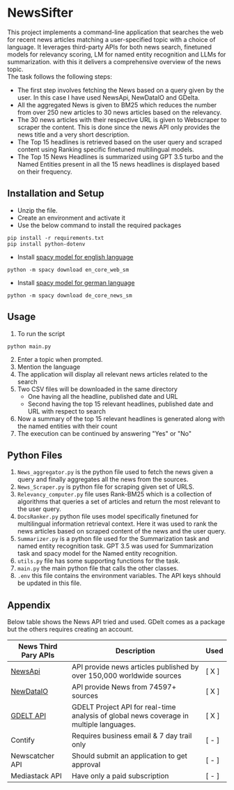 # NewsSifter


This project implements a command-line application that searches the web for recent news articles matching a user-specified topic with a choice of language. It leverages third-party APIs for both news search, finetuned models for relevancy scoring, LM for named entity recognition and LLMs for summarization. with this it delivers a comprehensive overview of the news topic. <br> The task follows the following steps:
- The first step involves fetching the News based on a query given by the user. In this case I have used NewsApi, NewDataIO and GDelta.
- All the aggregated News is given to BM25 which reduces the number from over 250 new articles to 30 news articles based on the relevancy.
- The 30 news articles with their respective URL is given to Webscraper to scraper the content. This is done since the news API only provides the news title and a very short description.
- The Top 15 headlines is retrieved based on the user query and scraped content using Ranking specific finetuned multilingual models.
- The Top 15 News Headlines is summarized using GPT 3.5 turbo and the Named Entities present in all the 15 news headlines is displayed based on their frequency.


## Installation and Setup

- Unzip the file.
- Create an environment and activate it
- Use the below command to install the required packages
```
pip install -r requirements.txt
pip install python-dotenv
```
- Install [spacy model for english language](https://spacy.io/models/en)
```
python -m spacy download en_core_web_sm
```
- Install [spacy model for german language](https://spacy.io/models/de)
```
python -m spacy download de_core_news_sm
```

## Usage

1. To run the script
```
python main.py
```
2. Enter a topic when prompted.
3. Mention the language
4. The application will display all relevant news articles related to the search
5. Two CSV files will be downloaded in the same directory
     - One having all the headline, published date and URL 
     - Second having the top 15 relevant headlines, published date and URL with respect to search    
6. Now a summary of the top 15 relevant headlines is generated along with the named entities with their count
7. The execution can be continued by answering "Yes" or "No"

## Python Files

1. `News_aggregator.py` is the python file used to fetch the news given a query and finally aggregates all the news from the sources.
2. `News_Scraper.py` is python file for scraping given set of URLS.
3. `Relevancy_computer.py` file uses Rank-BM25 which is a collection of algorithms that queries a set of articles and return the most relevant to the user query.
4. `DocsRanker.py` python file uses model specifically finetuned for multilingual information retrieval context. Here it was used to rank the news articles based on scraped content of the news and the user query.
5. `Summarizer.py` is a python file used for the Summarization task and named entity recognition task. GPT 3.5 was used for Summarization task and spacy model for the Named entity recognition.
6. `utils.py` file has some supporting functions for the task.
7. `main.py` the main python file that calls the other classes.
8. `.env` this file contains the environment variables. The API keys shhould be updated in this file.

## Appendix

Below table shows the News API tried and used. GDelt comes as a package but the others requires creating an account.

| News Third Pary APIs         | Description                                          | Used | 
|-----------------|-------------------------------------------------------| ------ | 
| [NewsApi](https://newsapi.org/)     | API provide news articles published by over 150,000 worldwide sources | [ X ] | 
| [NewDataIO](https://newsdata.io/)  | API provide News from 74597+ sources | [ X ] |
| [GDELT API](https://github.com/gdelt/gdelt.github.io) | GDELT Project API for real-time analysis of global news coverage in multiple languages. |  [ X ] |
| Contify  | Requires business email & 7 day trail only | [ - ]
| Newscatcher API | Should submit an application to get approval | [ - ] |
| Mediastack API | Have only a paid subscription | [ - ] |
